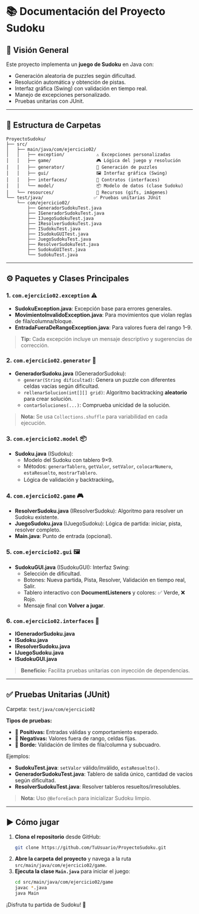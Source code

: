 # 📚 Documentación del Proyecto Sudoku

## 🎯 Visión General
Este proyecto implementa un **juego de Sudoku** en Java con:
- Generación aleatoria de puzzles según dificultad.
- Resolución automática y obtención de pistas.
- Interfaz gráfica (Swing) con validación en tiempo real.
- Manejo de excepciones personalizado.
- Pruebas unitarias con JUnit.

---

## 📁 Estructura de Carpetas
```
ProyectoSudoku/
├── src/
│   ├── main/java/com/ejercicio02/
│   │   ├── exception/            ⚠️ Excepciones personalizadas
│   │   ├── game/                 🎮 Lógica del juego y resolución
│   │   ├── generator/            🧩 Generación de puzzles
│   │   ├── gui/                  🖼️ Interfaz gráfica (Swing)
│   │   ├── interfaces/           📝 Contratos (interfaces)
│   │   └── model/                📦 Modelo de datos (clase Sudoku)
│   └── resources/                🎵 Recursos (gifs, imágenes)
└── test/java/                   ✅ Pruebas unitarias JUnit
    └── com/ejercicio02/
        ├── GeneradorSudokuTest.java
        ├── IGeneradorSudokuTest.java
        ├── IJuegoSudokuTest.java
        ├── IResolverSudokuTest.java
        ├── ISudokuTest.java
        ├── ISudokuGUITest.java
        ├── JuegoSudokuTest.java
        ├── ResolverSudokuTest.java
        ├── SudokuGUITest.java
        └── SudokuTest.java
```

---

## ⚙️ Paquetes y Clases Principales

### 1. `com.ejercicio02.exception` ⚠️
- **SudokuException.java**: Excepción base para errores generales.
- **MovimientoInvalidoException.java**: Para movimientos que violan reglas de fila/columna/bloque.
- **EntradaFueraDeRangoException.java**: Para valores fuera del rango 1–9.

> **Tip:** Cada excepción incluye un mensaje descriptivo y sugerencias de corrección.

### 2. `com.ejercicio02.generator` 🧩
- **GeneradorSudoku.java** (IGeneradorSudoku):
    - `generar(String dificultad)`: Genera un puzzle con diferentes celdas vacías según dificultad.
    - `rellenarSolucion(int[][] grid)`: Algoritmo backtracking **aleatorio** para crear solución.
    - `contarSoluciones(...)`: Comprueba unicidad de la solución.

> **Nota:** Se usa `Collections.shuffle` para variabilidad en cada ejecución.

### 3. `com.ejercicio02.model` 📦
- **Sudoku.java** (ISudoku):
    - Modelo del Sudoku con tablero 9×9.
    - Métodos: `generarTablero`, `getValor`, `setValor`, `colocarNumero`, `estaResuelto`, `mostrarTablero`.
    - Lógica de validación y backtracking。

### 4. `com.ejercicio02.game` 🎮
- **ResolverSudoku.java** (IResolverSudoku): Algoritmo para resolver un Sudoku existente.
- **JuegoSudoku.java** (IJuegoSudoku): Lógica de partida: iniciar, pista, resolver completo.
- **Main.java**: Punto de entrada (opcional).

### 5. `com.ejercicio02.gui` 🖼️
- **SudokuGUI.java** (ISudokuGUI): Interfaz Swing:
    - Selección de dificultad.
    - Botones: Nueva partida, Pista, Resolver, Validación en tiempo real, Salir.
    - Tablero interactivo con **DocumentListeners** y colores: ✅ Verde, ❌ Rojo.
    - Mensaje final con **Volver a jugar**.

### 6. `com.ejercicio02.interfaces` 📝
- **IGeneradorSudoku.java**
- **ISudoku.java**
- **IResolverSudoku.java**
- **IJuegoSudoku.java**
- **ISudokuGUI.java**

> **Beneficio:** Facilita pruebas unitarias con inyección de dependencias.

---

## ✅ Pruebas Unitarias (JUnit)
Carpeta: `test/java/com/ejercicio02`

**Tipos de pruebas:**
- 🔹 **Positivas:** Entradas válidas y comportamiento esperado.
- 🔹 **Negativas:** Valores fuera de rango, celdas fijas.
- 🔹 **Borde:** Validación de límites de fila/columna y subcuadro.

Ejemplos:
- **SudokuTest.java**: `setValor` válido/inválido, `estaResuelto()`.
- **GeneradorSudokuTest.java**: Tablero de salida único, cantidad de vacíos según dificultad.
- **ResolverSudokuTest.java**: Resolver tableros resueltos/irresolubles.

> **Nota:** Uso `@BeforeEach` para inicializar Sudoku limpio.

---

## ▶️ Cómo jugar
1. **Clona el repositorio** desde GitHub:
   ```bash
   git clone https://github.com/TuUsuario/ProyectoSudoku.git
   ```
2. **Abre la carpeta del proyecto** y navega a la ruta `src/main/java/com/ejercicio02/game`.
3. **Ejecuta la clase `Main.java`** para iniciar el juego:
   ```bash
   cd src/main/java/com/ejercicio02/game
   javac *.java
   java Main
   ```

¡Disfruta tu partida de Sudoku! 🎉
